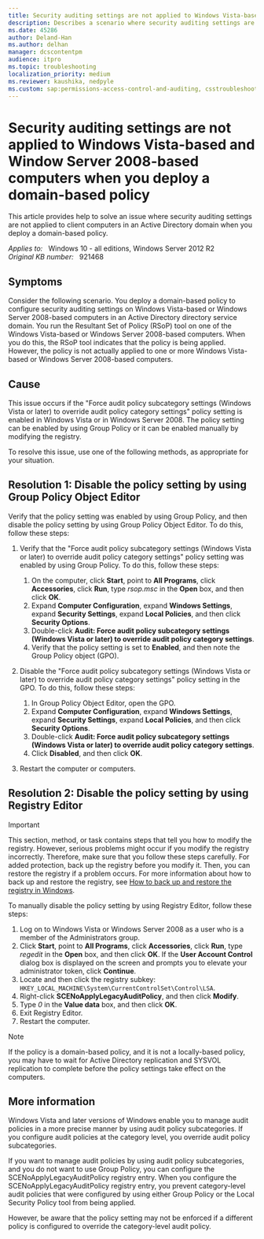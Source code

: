 ```yaml
---
title: Security auditing settings are not applied to Windows Vista-based and Window Server 2008-based computers when you deploy a domain-based policy
description: Describes a scenario where security auditing settings are not applied to Windows Vista client computers in an Active Directory domain when you deploy a domain-based policy.
ms.date: 45286
author: Deland-Han
ms.author: delhan
manager: dcscontentpm
audience: itpro
ms.topic: troubleshooting
localization_priority: medium
ms.reviewer: kaushika, nedpyle
ms.custom: sap:permissions-access-control-and-auditing, csstroubleshoot
---
```

# Security auditing settings are not applied to Windows Vista-based and Window Server 2008-based computers when you deploy a domain-based policy

This article provides help to solve an issue where security auditing settings are not applied to client computers in an Active Directory domain when you deploy a domain-based policy.

_Applies to:_ &nbsp; Windows 10 - all editions, Windows Server 2012 R2  
_Original KB number:_ &nbsp; 921468

## Symptoms

Consider the following scenario. You deploy a domain-based policy to configure security auditing settings on Windows Vista-based or Windows Server 2008-based computers in an Active Directory directory service domain. You run the Resultant Set of Policy (RSoP) tool on one of the Windows Vista-based or Windows Server 2008-based computers. When you do this, the RSoP tool indicates that the policy is being applied. However, the policy is not actually applied to one or more Windows Vista-based or Windows Server 2008-based computers.

## Cause

This issue occurs if the "Force audit policy subcategory settings (Windows Vista or later) to override audit policy category settings" policy setting is enabled in Windows Vista or in Windows Server 2008. The policy setting can be enabled by using Group Policy or it can be enabled manually by modifying the registry.

To resolve this issue, use one of the following methods, as appropriate for your situation.

## Resolution 1: Disable the policy setting by using Group Policy Object Editor

Verify that the policy setting was enabled by using Group Policy, and then disable the policy setting by using Group Policy Object Editor. To do this, follow these steps:

1. Verify that the "Force audit policy subcategory settings (Windows Vista or later) to override audit policy category settings" policy setting was enabled by using Group Policy. To do this, follow these steps:

    1. On the computer, click **Start**, point to **All Programs**, click **Accessories**, click **Run**, type *rsop.msc* in the **Open** box, and then click **OK**.
    2. Expand **Computer Configuration**, expand **Windows Settings**, expand **Security Settings**, expand **Local Policies**, and then click **Security Options**.
    3. Double-click **Audit: Force audit policy subcategory settings (Windows Vista or later) to override audit policy category settings**.
    4. Verify that the policy setting is set to **Enabled**, and then note the Group Policy object (GPO).

2. Disable the "Force audit policy subcategory settings (Windows Vista or later) to override audit policy category settings" policy setting in the GPO. To do this, follow these steps:

    1. In Group Policy Object Editor, open the GPO.
    2. Expand **Computer Configuration**, expand **Windows Settings**, expand **Security Settings**, expand **Local Policies**, and then click **Security Options**.
    3. Double-click **Audit: Force audit policy subcategory settings (Windows Vista or later) to override audit policy category settings**.
    4. Click **Disabled**, and then click **OK**.

3. Restart the computer or computers.

## Resolution 2: Disable the policy setting by using Registry Editor

> [!IMPORTANT]
> This section, method, or task contains steps that tell you how to modify the registry. However, serious problems might occur if you modify the registry incorrectly. Therefore, make sure that you follow these steps carefully. For added protection, back up the registry before you modify it. Then, you can restore the registry if a problem occurs. For more information about how to back up and restore the registry, see [How to back up and restore the registry in Windows](https://support.microsoft.com/help/322756).

To manually disable the policy setting by using Registry Editor, follow these steps:

1. Log on to Windows Vista or Windows Server 2008 as a user who is a member of the Administrators group.
2. Click **Start**, point to **All Programs**, click **Accessories**, click **Run**, type *regedit* in the **Open** box, and then click **OK**. If the **User Account Control** dialog box is displayed on the screen and prompts you to elevate your administrator token, click **Continue**.
3. Locate and then click the registry subkey: `HKEY_LOCAL_MACHINE\System\CurrentControlSet\Control\LSA`.
4. Right-click **SCENoApplyLegacyAuditPolicy**, and then click **Modify**.
5. Type *0* in the **Value data** box, and then click **OK**.
6. Exit Registry Editor.
7. Restart the computer.

> [!NOTE]
> If the policy is a domain-based policy, and it is not a locally-based policy, you may have to wait for Active Directory replication and SYSVOL replication to complete before the policy settings take effect on the computers.

## More information

Windows Vista and later versions of Windows enable you to manage audit policies in a more precise manner by using audit policy subcategories. If you configure audit policies at the category level, you override audit policy subcategories.

If you want to manage audit policies by using audit policy subcategories, and you do not want to use Group Policy, you can configure the SCENoApplyLegacyAuditPolicy registry entry. When you configure the SCENoApplyLegacyAuditPolicy registry entry, you prevent category-level audit policies that were configured by using either Group Policy or the Local Security Policy tool from being applied.

However, be aware that the policy setting may not be enforced if a different policy is configured to override the category-level audit policy.
